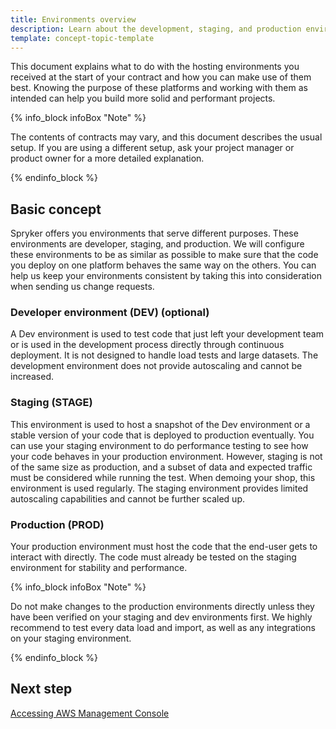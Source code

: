 ```yaml
---
title: Environments overview
description: Learn about the development, staging, and production environments of the Spryker Cloud Commerce OS
template: concept-topic-template
---
```


This document explains what to do with the hosting environments you received at the start of your contract and how you can make use of them best. Knowing the purpose of these platforms and working with them as intended can help you build more solid and performant projects.

{% info_block infoBox "Note" %}

The contents of contracts may vary, and this document describes the usual setup. If you are using a different setup, ask your project manager or product owner for a more detailed explanation.

{% endinfo_block %}

## Basic concept
Spryker offers you environments that serve different purposes. These environments are developer, staging, and production. We will configure these environments to be as similar as possible to make sure that the code you deploy on one platform behaves the same way on the others. You can help us keep your environments consistent by taking this into consideration when sending us change requests.

### Developer environment (DEV) (optional)
A Dev environment is used to test code that just left your development team or is used in the development process directly through continuous deployment. It is not designed to handle load tests and large datasets. The development environment does not provide autoscaling and cannot be increased.

### Staging (STAGE)
This environment is used to host a snapshot of the Dev environment or a stable version of your code that is deployed to production eventually. You can use your staging environment to do performance testing to see how your code behaves in your production environment. However, staging is not of the same size as production, and a subset of data and expected traffic must be considered while running the test. When demoing your shop, this environment is used regularly. The staging environment provides limited autoscaling capabilities and cannot be further scaled up.

### Production (PROD)

Your production environment must host the code that the end-user gets to interact with directly. The code must already be tested on the staging environment for stability and performance. 

{% info_block infoBox "Note" %}

Do not make changes to the production environments directly unless they have been verified on your staging and dev environments first. 
We highly recommend to test every data load and import, as well as any integrations on your staging environment.

{% endinfo_block %}

## Next step
[Accessing AWS Management Console](/docs/cloud/dev/spryker-cloud-commerce-os/access/accessing-aws-management-console.html)
